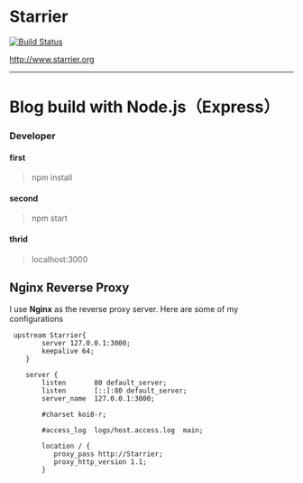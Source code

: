 # Starrier
[![Build Status](https://travis-ci.org/Starrier/Starrier.svg?branch=master)](https://travis-ci.org/Starrier/Starrier)

http://www.starrier.org

----


# Blog build with Node.js（Express）

### Developer 

#### first 
> npm install

#### second
> npm start

#### thrid
> localhost:3000

## Nginx Reverse Proxy

I use **Nginx** as the reverse proxy server. Here are some of my configurations

```
 upstream Starrier{
        server 127.0.0.1:3000;
        keepalive 64;
    }

    server {
        listen       80 default_server;
        listen       [::]:80 default_server;
        server_name  127.0.0.1:3000;

        #charset koi8-r;

        #access_log  logs/host.access.log  main;

        location / {
           proxy_pass http://Starrier;
           proxy_http_version 1.1;
        }
        
```
